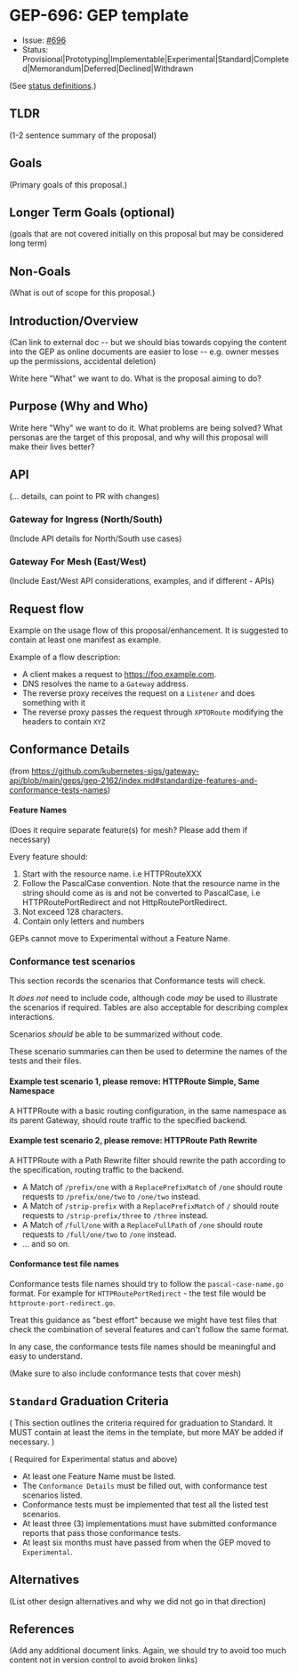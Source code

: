 # GEP-696: GEP template

* Issue: [#696](https://github.com/kubernetes-sigs/gateway-api/issues/696)
* Status: Provisional|Prototyping|Implementable|Experimental|Standard|Completed|Memorandum|Deferred|Declined|Withdrawn

(See [status definitions](../overview.md#gep-states).)

## TLDR

[required_in]: # (Provisional status and above)

(1-2 sentence summary of the proposal)

## Goals

[required_in]: # (Provisional status and above)

(Primary goals of this proposal.)

## Longer Term Goals (optional)

(goals that are not covered initially on this proposal but may be considered long term)

## Non-Goals

[required_in]: # (Provisional status and above)

(What is out of scope for this proposal.)

## Introduction/Overview

[required_in]: # (Provisional status and above)

(Can link to external doc -- but we should bias towards copying
the content into the GEP as online documents are easier to lose
-- e.g. owner messes up the permissions, accidental deletion)

Write here "What" we want to do. What is the proposal aiming to do?

## Purpose (Why and Who)

[required_in]: # (Provisional status and above)

Write here "Why" we want to do it. What problems are being solved? What personas are
the target of this proposal, and why will this proposal will make their lives better?

## API

[required_in]: # (Implementable status and above)

(... details, can point to PR with changes)

### Gateway for Ingress (North/South)
(Include API details for North/South use cases)

### Gateway For Mesh (East/West)
(Include East/West API considerations, examples, and if different - APIs)

## Request flow
Example on the usage flow of this proposal/enhancement. It is suggested to contain
at least one manifest as example.

Example of a flow description:

* A client makes a request to https://foo.example.com.
* DNS resolves the name to a `Gateway` address.
* The reverse proxy receives the request on a `Listener` and does something with it
* The reverse proxy passes the request through `XPTORoute` modifying the headers to contain `XYZ`

## Conformance Details

[required_in]: # (Provisional status and above)

(from https://github.com/kubernetes-sigs/gateway-api/blob/main/geps/gep-2162/index.md#standardize-features-and-conformance-tests-names)

#### Feature Names

[required_in]: # (Experimental status and above)

(Does it require separate feature(s) for mesh? Please add them if necessary)

Every feature should:

1. Start with the resource name. i.e HTTPRouteXXX
2. Follow the PascalCase convention. Note that the resource name in the string should come as is and not be converted to PascalCase, i.e HTTPRoutePortRedirect and not HttpRoutePortRedirect.
3. Not exceed 128 characters.
4. Contain only letters and numbers

GEPs cannot move to Experimental without a Feature Name.

### Conformance test scenarios

This section records the scenarios that Conformance tests will check.

It _does not_ need to include code, although code _may_ be used to illustrate the scenarios
if required. Tables are also acceptable for describing complex interactions.

Scenarios _should_ be able to be summarized without code.

These scenario summaries can then be used to determine the names of the tests and their files.

#### Example test scenario 1, please remove: HTTPRoute Simple, Same Namespace

A HTTPRoute with a basic routing configuration, in the same namespace as its
parent Gateway, should route traffic to the specified backend.

#### Example test scenario 2, please remove: HTTPRoute Path Rewrite

A HTTPRoute with a Path Rewrite filter should rewrite the path according to
the specification, routing traffic to the backend.

* A Match of `/prefix/one` with a `ReplacePrefixMatch` of `/one` should route requests
  to `/prefix/one/two` to `/one/two` instead.
* A Match of `/strip-prefix` with a `ReplacePrefixMatch` of `/` should route requests to
  `/strip-prefix/three` to `/three` instead.
* A Match of `/full/one` with a `ReplaceFullPath` of `/one` should route requests to
  `/full/one/two` to `/one` instead.
* ... and so on.

#### Conformance test file names

Conformance tests file names should try to follow the `pascal-case-name.go` format.
For example for `HTTPRoutePortRedirect` - the test file would be `httproute-port-redirect.go`.

Treat this guidance as "best effort" because we might have test files that check the combination of several features and can't follow the same format.

In any case, the conformance tests file names should be meaningful and easy to understand.

(Make sure to also include conformance tests that cover mesh)


## `Standard` Graduation Criteria

( This section outlines the criteria required for graduation to Standard. It MUST
contain at least the items in the template, but more MAY be added if necessary. )

( Required for Experimental status and above)

* At least one Feature Name must be listed.
* The `Conformance Details` must be filled out, with conformance test scenarios listed.
* Conformance tests must be implemented that test all the listed test scenarios.
* At least three (3) implementations must have submitted conformance reports that pass
  those conformance tests.
* At least six months must have passed from when the GEP moved to `Experimental`.


## Alternatives

(List other design alternatives and why we did not go in that
direction)

## References

(Add any additional document links. Again, we should try to avoid
too much content not in version control to avoid broken links)
